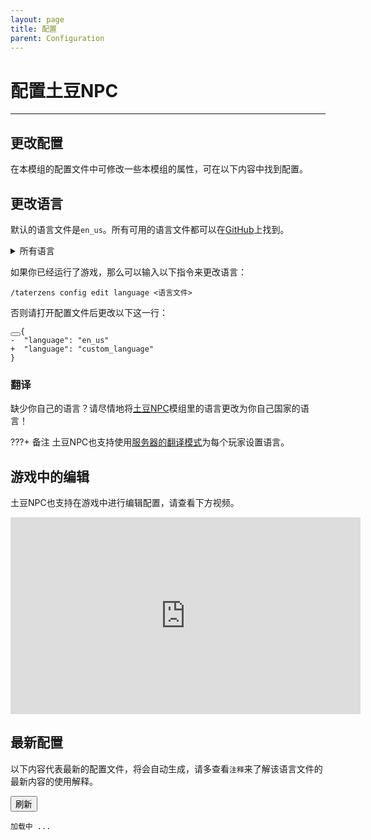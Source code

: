 ```yaml
---
layout: page
title: 配置
parent: Configuration
---
```


# 配置土豆NPC

---

## 更改配置

在本模组的配置文件中可修改一些本模组的属性，可在以下内容中找到配置。

## 更改语言

默认的语言文件是`en_us`。所有可用的语言文件都可以在[GitHub](https://github.com/samolego/Taterzens/tree/master/common/src/main/resources/data/taterzens/lang)上找到。

<details>
  <summary id="lang_count">所有语言</summary>
    <ul id="languages">
        <li>en_us</li>
    </ul>
</details>


如果你已经运行了游戏，那么可以输入以下指令来更改语言：
```
/taterzens config edit language <语言文件>
```

否则请打开配置文件后更改以下这一行：

<!--Ugly but works :/-->
<div class="highlight"><pre id="__code_1">
<span></span><button class="md-clipboard md-icon" title="Copy to clipboard" data-clipboard-target="#__code_1 > code"></button><code>{
<span class="gd">-  "language": "en_us"</span>
<span class="gi" id="custom_language">+  "language": "custom_language"</span>
}
</code></pre></div>



### 翻译

缺少你自己的语言？请尽情地将[土豆NPC](https://github.com/samolego/Taterzens#translation-contributions)模组里的语言更改为你自己国家的语言！

???+ 备注
    土豆NPC也支持使用[服务器的翻译模式](https://github.com/arthurbambou/Server-Translations)为每个玩家设置语言。


## 游戏中的编辑

土豆NPC也支持在游戏中进行编辑配置，请查看下方视频。

<iframe width="560" height="315" src="https://www.youtube-nocookie.com/embed/F9KT2RAN3IA" title="YouTube video player" frameborder="0" allow="accelerometer; autoplay; clipboard-write; encrypted-media; gyroscope; picture-in-picture" allowfullscreen></iframe>

## 最新配置

以下内容代表最新的配置文件，将会自动生成，请多查看`注释`来了解该语言文件的最新内容的使用解释。



<button class="md-button" onclick="fetchNewData(JSON.parse(localStorage.getItem('TaterzensVersion')))">
    刷新
</button>

<div class="language-plaintext highlighter-rouge highlight">
    <pre><code id="config">加载中 ... </code></pre>
</div>

<script src="../../scripts/config.js"></script>
